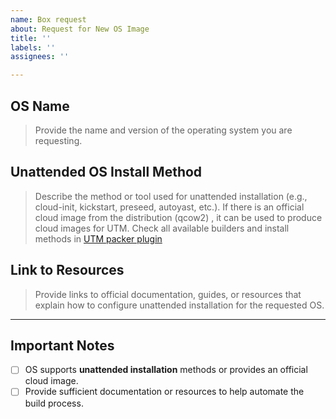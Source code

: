 ```yaml
---
name: Box request
about: Request for New OS Image
title: ''
labels: ''
assignees: ''

---
```


<!-- Thank you for your interest in contributing to this repository! Please note that this repository **only builds and shares VM boxes that are generated automatically** using **unattended OS installation methods**. Requests for OS images that do not support unattended installation will not be considered. -->


## **OS Name**
> Provide the name and version of the operating system you are requesting.   

## **Unattended OS Install Method**
> Describe the method or tool used for unattended installation (e.g., cloud-init, kickstart, preseed, autoyast, etc.). If there is an official cloud image from the distribution (qcow2) , it can be used to produce cloud images for UTM. Check all available builders and install methods in [UTM packer plugin](https://github.com/naveenrajm7/packer-plugin-utm/tree/main/.web-docs)

## **Link to Resources**
> Provide links to official documentation, guides, or resources that explain how to configure unattended installation for the requested OS.

---
## **Important Notes**
- [ ] OS supports **unattended installation** methods or provides an official cloud image.  
- [ ] Provide sufficient documentation or resources to help automate the build process.

